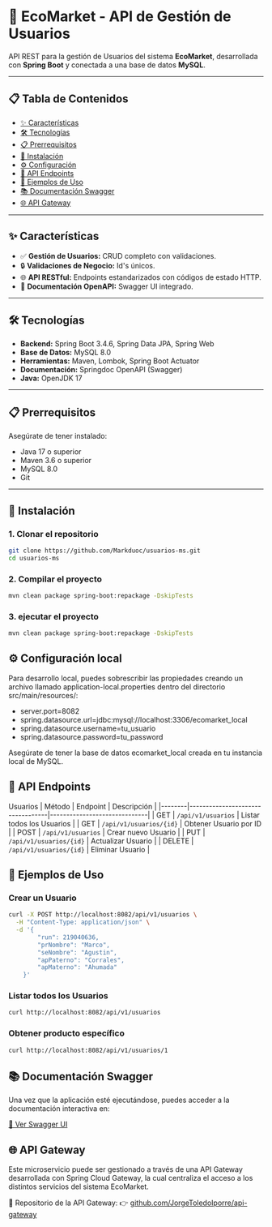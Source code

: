# 🌿 EcoMarket - API de Gestión de Usuarios

API REST para la gestión de Usuarios del sistema **EcoMarket**, desarrollada con **Spring Boot** y conectada a una base de datos **MySQL**.

---

## 📋 Tabla de Contenidos

- [✨ Características](#-características)
- [🛠 Tecnologías](#-tecnologías)
- [📋 Prerrequisitos](#-prerrequisitos)
- [🚀 Instalación](#-instalación)
- [⚙️ Configuración](#️-configuración)
- [📡 API Endpoints](#-api-endpoints)
- [🔧 Ejemplos de Uso](#-ejemplos-de-uso)
- [📚 Documentación Swagger](#-documentación-swagger)
- [🌐 API Gateway](#-api-gateway)


---

## ✨ Características

- ✅ **Gestión de Usuarios:** CRUD completo con validaciones.
- 🔒 **Validaciones de Negocio:** Id's únicos.
- 🌐 **API RESTful:** Endpoints estandarizados con códigos de estado HTTP.
- 📘 **Documentación OpenAPI:** Swagger UI integrado.

---

## 🛠 Tecnologías

- **Backend:** Spring Boot 3.4.6, Spring Data JPA, Spring Web  
- **Base de Datos:** MySQL 8.0  
- **Herramientas:** Maven, Lombok, Spring Boot Actuator  
- **Documentación:** Springdoc OpenAPI (Swagger)  
- **Java:** OpenJDK 17

---

## 📋 Prerrequisitos

Asegúrate de tener instalado:

- Java 17 o superior  
- Maven 3.6 o superior  
- MySQL 8.0  
- Git  

---

## 🚀 Instalación

### 1. Clonar el repositorio

```bash
git clone https://github.com/Markduoc/usuarios-ms.git
cd usuarios-ms
```
### 2. Compilar el proyecto
```bash
mvn clean package spring-boot:repackage -DskipTests
```
### 3. ejecutar el proyecto
```bash
mvn clean package spring-boot:repackage -DskipTests
```
## ⚙️ Configuración local

Para desarrollo local, puedes sobrescribir las propiedades creando un archivo llamado application-local.properties dentro del directorio src/main/resources/:

- server.port=8082
- spring.datasource.url=jdbc:mysql://localhost:3306/ecomarket_local
- spring.datasource.username=tu_usuario
- spring.datasource.password=tu_password

Asegúrate de tener la base de datos ecomarket_local creada en tu instancia local de MySQL.

## 📖 API Endpoints

Usuarios
| Método | Endpoint                        | Descripción                  |
|--------|----------------------------------|------------------------------|
| GET    | `/api/v1/usuarios`             | Listar todos los Usuarios    |
| GET    | `/api/v1/usuarios/{id}`        | Obtener Usuario por ID       |
| POST   | `/api/v1/usuarios`             | Crear nuevo Usuario          |
| PUT    | `/api/v1/usuarios/{id}`        | Actualizar Usuario           |
| DELETE | `/api/v1/usuarios/{id}`        | Eliminar Usuario             |

## 🔧 Ejemplos de Uso

### Crear un Usuario

```bash
curl -X POST http://localhost:8082/api/v1/usuarios \
  -H "Content-Type: application/json" \
  -d '{
        "run": 219040636,
        "prNombre": "Marco",
        "seNombre": "Agustin",
        "apPaterno": "Corrales",
        "apMaterno": "Ahumada"
    }'
```
### Listar todos los Usuarios
```bash
curl http://localhost:8082/api/v1/usuarios
```
### Obtener producto específico
```bash
curl http://localhost:8082/api/v1/usuarios/1
```

## 📚 Documentación Swagger
Una vez que la aplicación esté ejecutándose, puedes acceder a la documentación interactiva en:

[🔗 Ver Swagger UI](http://localhost:8082/swagger-ui.html)

## 🌐 API Gateway
Este microservicio puede ser gestionado a través de una API Gateway desarrollada con Spring Cloud Gateway, la cual centraliza el acceso a los distintos servicios del sistema EcoMarket.

🔗 Repositorio de la API Gateway:
👉 [github.com/JorgeToledoIporre/api-gateway](https://github.com/JorgeToledoIporre/ApiGatewayEcoMarket)